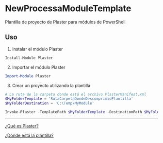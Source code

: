 # NewProcessaModuleTemplate
Plantilla de proyecto de Plaster para módulos de PowerShell

## Uso

1. Instalar el módulo Plaster

```powershell
Install-Module Plaster
```

2. Importar el módulo Plaster

```powershell
Import-Module Plaster
```

3. Crear un proyecto utilizando la plantilla

```powershell
# La ruta de la carpeta donde está el archivo PlasterManifest.xml
$MyFolderTemplate = 'RutaCarpetaDondeDescomprimioPlantilla'
$MyFolderDestination = 'C:\Temp\MyModule'

Invoke-Plaster -TemplatePath $MyFolderTemplate -DestinationPath $MyFolderDestination
```

--------------

[¿Qué es Plaster?](https://github.com/PowerShell/Plaster)

[¿Dónde está la plantilla?](https://github.com/RD-Processa/NewProcessaModuleTemplate/releases)
